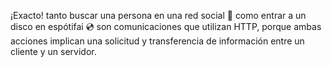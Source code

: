 ¡Exacto! tanto buscar una persona en una red social :bust_in_silhouette: como entrar a un disco en espótifai :cd: son comunicaciones que utilizan HTTP, porque ambas acciones implican una solicitud y transferencia de información entre un cliente y un servidor.
